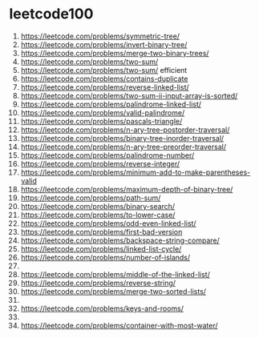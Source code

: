 # leetcode100
1. https://leetcode.com/problems/symmetric-tree/
2. https://leetcode.com/problems/invert-binary-tree/
3. https://leetcode.com/problems/merge-two-binary-trees/
4. https://leetcode.com/problems/two-sum/
5. https://leetcode.com/problems/two-sum/ efficient
6. https://leetcode.com/problems/contains-duplicate
7. https://leetcode.com/problems/reverse-linked-list/
8. https://leetcode.com/problems/two-sum-ii-input-array-is-sorted/
9. https://leetcode.com/problems/palindrome-linked-list/
10. https://leetcode.com/problems/valid-palindrome/
11. https://leetcode.com/problems/pascals-triangle/
12. https://leetcode.com/problems/n-ary-tree-postorder-traversal/
13. https://leetcode.com/problems/binary-tree-inorder-traversal/
14. https://leetcode.com/problems/n-ary-tree-preorder-traversal/
15. https://leetcode.com/problems/palindrome-number/
16. https://leetcode.com/problems/reverse-integer/
17. https://leetcode.com/problems/minimum-add-to-make-parentheses-valid
18. https://leetcode.com/problems/maximum-depth-of-binary-tree/
19. https://leetcode.com/problems/path-sum/
20. https://leetcode.com/problems/binary-search/
21. https://leetcode.com/problems/to-lower-case/
22. https://leetcode.com/problems/odd-even-linked-list/
23. https://leetcode.com/problems/first-bad-version
24. https://leetcode.com/problems/backspace-string-compare/
25. https://leetcode.com/problems/linked-list-cycle/
26. https://leetcode.com/problems/number-of-islands/
27.
29. https://leetcode.com/problems/middle-of-the-linked-list/
28. https://leetcode.com/problems/reverse-string/
30. https://leetcode.com/problems/merge-two-sorted-lists/
31. 
32. https://leetcode.com/problems/keys-and-rooms/
33.
34. https://leetcode.com/problems/container-with-most-water/
